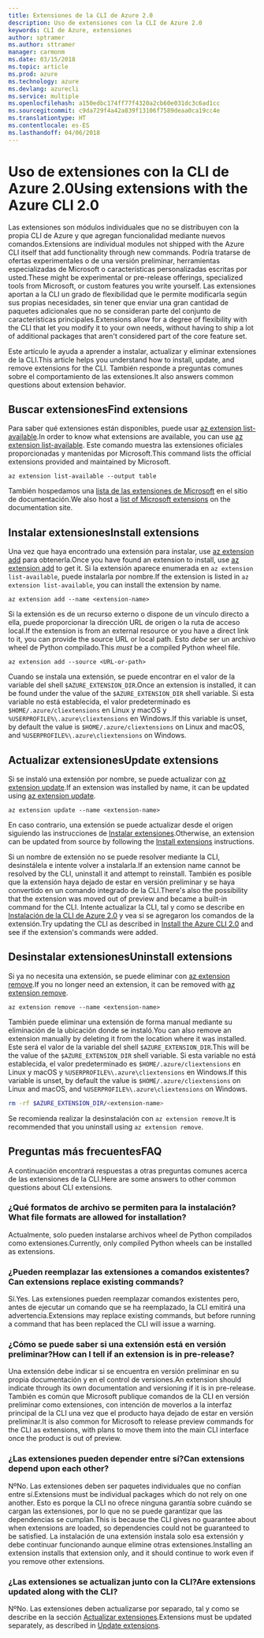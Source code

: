 ```yaml
---
title: Extensiones de la CLI de Azure 2.0
description: Uso de extensiones con la CLI de Azure 2.0
keywords: CLI de Azure, extensiones
author: sptramer
ms.author: sttramer
manager: carmonm
ms.date: 03/15/2018
ms.topic: article
ms.prod: azure
ms.technology: azure
ms.devlang: azurecli
ms.service: multiple
ms.openlocfilehash: a150edbc174ff77f4320a2cb60e031dc3c6ad1cc
ms.sourcegitcommit: c9da729f4a42a839f13106f7589deaa0ca19cc4e
ms.translationtype: HT
ms.contentlocale: es-ES
ms.lasthandoff: 04/06/2018
---
```

# <a name="using-extensions-with-the-azure-cli-20"></a><span data-ttu-id="bf85e-104">Uso de extensiones con la CLI de Azure 2.0</span><span class="sxs-lookup"><span data-stu-id="bf85e-104">Using extensions with the Azure CLI 2.0</span></span>

<span data-ttu-id="bf85e-105">Las extensiones son módulos individuales que no se distribuyen con la propia CLI de Azure y que agregan funcionalidad mediante nuevos comandos.</span><span class="sxs-lookup"><span data-stu-id="bf85e-105">Extensions are individual modules not shipped with the Azure CLI itself that add functionality through new commands.</span></span> <span data-ttu-id="bf85e-106">Podría tratarse de ofertas experimentales o de una versión preliminar, herramientas especializadas de Microsoft o características personalizadas escritas por usted.</span><span class="sxs-lookup"><span data-stu-id="bf85e-106">These might be experimental or pre-release offerings, specialized tools from Microsoft, or custom features you write yourself.</span></span> <span data-ttu-id="bf85e-107">Las extensiones aportan a la CLI un grado de flexibilidad que le permite modificarla según sus propias necesidades, sin tener que enviar una gran cantidad de paquetes adicionales que no se consideran parte del conjunto de características principales.</span><span class="sxs-lookup"><span data-stu-id="bf85e-107">Extensions allow for a degree of flexibility with the CLI that let you modify it to your own needs, without having to ship a lot of additional packages that aren't considered part of the core feature set.</span></span>

<span data-ttu-id="bf85e-108">Este artículo le ayuda a aprender a instalar, actualizar y eliminar extensiones de la CLI.</span><span class="sxs-lookup"><span data-stu-id="bf85e-108">This article helps you understand how to install, update, and remove extensions for the CLI.</span></span> <span data-ttu-id="bf85e-109">También responde a preguntas comunes sobre el comportamiento de las extensiones.</span><span class="sxs-lookup"><span data-stu-id="bf85e-109">It also answers common questions about extension behavior.</span></span>

## <a name="find-extensions"></a><span data-ttu-id="bf85e-110">Buscar extensiones</span><span class="sxs-lookup"><span data-stu-id="bf85e-110">Find extensions</span></span>

<span data-ttu-id="bf85e-111">Para saber qué extensiones están disponibles, puede usar [az extension list-available](/cli/azure/extension#az-extension-list-available).</span><span class="sxs-lookup"><span data-stu-id="bf85e-111">In order to know what extensions are available, you can use [az extension list-available](/cli/azure/extension#az-extension-list-available).</span></span> <span data-ttu-id="bf85e-112">Este comando muestra las extensiones oficiales proporcionadas y mantenidas por Microsoft.</span><span class="sxs-lookup"><span data-stu-id="bf85e-112">This command lists the official extensions provided and maintained by Microsoft.</span></span>

```azurecli
az extension list-available --output table
```

<span data-ttu-id="bf85e-113">También hospedamos una [lista de las extensiones de Microsoft](azure-cli-extensions-list.md) en el sitio de documentación.</span><span class="sxs-lookup"><span data-stu-id="bf85e-113">We also host a [list of Microsoft extensions](azure-cli-extensions-list.md) on the documentation site.</span></span>

## <a name="install-extensions"></a><span data-ttu-id="bf85e-114">Instalar extensiones</span><span class="sxs-lookup"><span data-stu-id="bf85e-114">Install extensions</span></span>

<span data-ttu-id="bf85e-115">Una vez que haya encontrado una extensión para instalar, use [az extension add](https://docs.microsoft.com/en-us/cli/azure/extension#az-extension-add) para obtenerla.</span><span class="sxs-lookup"><span data-stu-id="bf85e-115">Once you have found an extension to install, use [az extension add](https://docs.microsoft.com/en-us/cli/azure/extension#az-extension-add) to get it.</span></span> <span data-ttu-id="bf85e-116">Si la extensión aparece enumerada en `az extension list-available`, puede instalarla por nombre.</span><span class="sxs-lookup"><span data-stu-id="bf85e-116">If the extension is listed in `az extension list-available`, you can install the extension by name.</span></span>

```azurecli
az extension add --name <extension-name>
```

<span data-ttu-id="bf85e-117">Si la extensión es de un recurso externo o dispone de un vínculo directo a ella, puede proporcionar la dirección URL de origen o la ruta de acceso local.</span><span class="sxs-lookup"><span data-stu-id="bf85e-117">If the extension is from an external resource or you have a direct link to it, you can provide the source URL or local path.</span></span> <span data-ttu-id="bf85e-118">Esto _debe_ ser un archivo wheel de Python compilado.</span><span class="sxs-lookup"><span data-stu-id="bf85e-118">This _must_ be a compiled Python wheel file.</span></span>

```azurecli
az extension add --source <URL-or-path>
```

<span data-ttu-id="bf85e-119">Cuando se instala una extensión, se puede encontrar en el valor de la variable del shell `$AZURE_EXTENSION_DIR`.</span><span class="sxs-lookup"><span data-stu-id="bf85e-119">Once an extension is installed, it can be found under the value of the `$AZURE_EXTENSION_DIR` shell variable.</span></span> <span data-ttu-id="bf85e-120">Si esta variable no está establecida, el valor predeterminado es `$HOME/.azure/cliextensions` en Linux y macOS y `%USERPROFILE%\.azure\cliextensions` en Windows.</span><span class="sxs-lookup"><span data-stu-id="bf85e-120">If this variable is unset, by default the value is `$HOME/.azure/cliextensions` on Linux and macOS, and `%USERPROFILE%\.azure\cliextensions` on Windows.</span></span>

## <a name="update-extensions"></a><span data-ttu-id="bf85e-121">Actualizar extensiones</span><span class="sxs-lookup"><span data-stu-id="bf85e-121">Update extensions</span></span>

<span data-ttu-id="bf85e-122">Si se instaló una extensión por nombre, se puede actualizar con [az extension update](https://docs.microsoft.com/en-us/cli/azure/extension#az-extension-update).</span><span class="sxs-lookup"><span data-stu-id="bf85e-122">If an extension was installed by name, it can be updated using [az extension update](https://docs.microsoft.com/en-us/cli/azure/extension#az-extension-update).</span></span>

```azurecli
az extension update --name <extension-name>
```

<span data-ttu-id="bf85e-123">En caso contrario, una extensión se puede actualizar desde el origen siguiendo las instrucciones de [Instalar extensiones](#install-extensions).</span><span class="sxs-lookup"><span data-stu-id="bf85e-123">Otherwise, an extension can be updated from source by following the [Install extensions](#install-extensions) instructions.</span></span>

<span data-ttu-id="bf85e-124">Si un nombre de extensión no se puede resolver mediante la CLI, desinstálela e intente volver a instalarla.</span><span class="sxs-lookup"><span data-stu-id="bf85e-124">If an extension name cannot be resolved by the CLI, uninstall it and attempt to reinstall.</span></span> <span data-ttu-id="bf85e-125">También es posible que la extensión haya dejado de estar en versión preliminar y se haya convertido en un comando integrado de la CLI.</span><span class="sxs-lookup"><span data-stu-id="bf85e-125">There's also the possibility that the extension was moved out of preview and became a built-in command for the CLI.</span></span> <span data-ttu-id="bf85e-126">Intente actualizar la CLI, tal y como se describe en [Instalación de la CLI de Azure 2.0](install-azure-cli.md) y vea si se agregaron los comandos de la extensión.</span><span class="sxs-lookup"><span data-stu-id="bf85e-126">Try updating the CLI as described in [Install the Azure CLI 2.0](install-azure-cli.md) and see if the extension's commands were added.</span></span> 

## <a name="uninstall-extensions"></a><span data-ttu-id="bf85e-127">Desinstalar extensiones</span><span class="sxs-lookup"><span data-stu-id="bf85e-127">Uninstall extensions</span></span>

<span data-ttu-id="bf85e-128">Si ya no necesita una extensión, se puede eliminar con [az extension remove](https://docs.microsoft.com/en-us/cli/azure/extension#az-extension-remove).</span><span class="sxs-lookup"><span data-stu-id="bf85e-128">If you no longer need an extension, it can be removed with [az extension remove](https://docs.microsoft.com/en-us/cli/azure/extension#az-extension-remove).</span></span>

```azurecli
az extension remove --name <extension-name>
```

<span data-ttu-id="bf85e-129">También puede eliminar una extensión de forma manual mediante su eliminación de la ubicación donde se instaló.</span><span class="sxs-lookup"><span data-stu-id="bf85e-129">You can also remove an extension manually by deleting it from the location where it was installed.</span></span> <span data-ttu-id="bf85e-130">Este será el valor de la variable del shell `$AZURE_EXTENSION_DIR`.</span><span class="sxs-lookup"><span data-stu-id="bf85e-130">This will be the value of the `$AZURE_EXTENSION_DIR` shell variable.</span></span> <span data-ttu-id="bf85e-131">Si esta variable no está establecida, el valor predeterminado es `$HOME/.azure/cliextensions` en Linux y macOS y `%USERPROFILE%\.azure\cliextensions` en Windows.</span><span class="sxs-lookup"><span data-stu-id="bf85e-131">If this variable is unset, by default the value is `$HOME/.azure/cliextensions` on Linux and macOS, and `%USERPROFILE%\.azure\cliextensions` on Windows.</span></span>

```bash
rm -rf $AZURE_EXTENSION_DIR/<extension-name>
```

<span data-ttu-id="bf85e-132">Se recomienda realizar la desinstalación con `az extension remove`.</span><span class="sxs-lookup"><span data-stu-id="bf85e-132">It is recommended that you uninstall using `az extension remove`.</span></span>

## <a name="faq"></a><span data-ttu-id="bf85e-133">Preguntas más frecuentes</span><span class="sxs-lookup"><span data-stu-id="bf85e-133">FAQ</span></span>

<span data-ttu-id="bf85e-134">A continuación encontrará respuestas a otras preguntas comunes acerca de las extensiones de la CLI.</span><span class="sxs-lookup"><span data-stu-id="bf85e-134">Here are some answers to other common questions about CLI extensions.</span></span>

### <a name="what-file-formats-are-allowed-for-installation"></a><span data-ttu-id="bf85e-135">¿Qué formatos de archivo se permiten para la instalación?</span><span class="sxs-lookup"><span data-stu-id="bf85e-135">What file formats are allowed for installation?</span></span>

<span data-ttu-id="bf85e-136">Actualmente, solo pueden instalarse archivos wheel de Python compilados como extensiones.</span><span class="sxs-lookup"><span data-stu-id="bf85e-136">Currently, only compiled Python wheels can be installed as extensions.</span></span>

### <a name="can-extensions-replace-existing-commands"></a><span data-ttu-id="bf85e-137">¿Pueden reemplazar las extensiones a comandos existentes?</span><span class="sxs-lookup"><span data-stu-id="bf85e-137">Can extensions replace existing commands?</span></span>

<span data-ttu-id="bf85e-138">Sí.</span><span class="sxs-lookup"><span data-stu-id="bf85e-138">Yes.</span></span> <span data-ttu-id="bf85e-139">Las extensiones pueden reemplazar comandos existentes pero, antes de ejecutar un comando que se ha reemplazado, la CLI emitirá una advertencia.</span><span class="sxs-lookup"><span data-stu-id="bf85e-139">Extensions may replace existing commands, but before running a command that has been replaced the CLI will issue a warning.</span></span>

### <a name="how-can-i-tell-if-an-extension-is-in-pre-release"></a><span data-ttu-id="bf85e-140">¿Cómo se puede saber si una extensión está en versión preliminar?</span><span class="sxs-lookup"><span data-stu-id="bf85e-140">How can I tell if an extension is in pre-release?</span></span>

<span data-ttu-id="bf85e-141">Una extensión debe indicar si se encuentra en versión preliminar en su propia documentación y en el control de versiones.</span><span class="sxs-lookup"><span data-stu-id="bf85e-141">An extension should indicate through its own documentation and versioning if it is in pre-release.</span></span> <span data-ttu-id="bf85e-142">También es común que Microsoft publique comandos de la CLI en versión preliminar como extensiones, con intención de moverlos a la interfaz principal de la CLI una vez que el producto haya dejado de estar en versión preliminar.</span><span class="sxs-lookup"><span data-stu-id="bf85e-142">It is also common for Microsoft to release preview commands for the CLI as extensions, with plans to move them into the main CLI interface once the product is out of preview.</span></span>

### <a name="can-extensions-depend-upon-each-other"></a><span data-ttu-id="bf85e-143">¿Las extensiones pueden depender entre sí?</span><span class="sxs-lookup"><span data-stu-id="bf85e-143">Can extensions depend upon each other?</span></span>

<span data-ttu-id="bf85e-144">Nº</span><span class="sxs-lookup"><span data-stu-id="bf85e-144">No.</span></span> <span data-ttu-id="bf85e-145">Las extensiones deben ser paquetes individuales que no confían entre sí.</span><span class="sxs-lookup"><span data-stu-id="bf85e-145">Extensions must be individual packages which do not rely on one another.</span></span> <span data-ttu-id="bf85e-146">Esto es porque la CLI no ofrece ninguna garantía sobre cuándo se cargan las extensiones, por lo que no se puede garantizar que las dependencias se cumplan.</span><span class="sxs-lookup"><span data-stu-id="bf85e-146">This is because the CLI gives no guarantee about when extensions are loaded, so dependencies could not be guaranteed to be satisfied.</span></span> <span data-ttu-id="bf85e-147">La instalación de una extensión instala solo esa extensión y debe continuar funcionando aunque elimine otras extensiones.</span><span class="sxs-lookup"><span data-stu-id="bf85e-147">Installing an extension installs that extension only, and it should continue to work even if you remove other extensions.</span></span>

### <a name="are-extensions-updated-along-with-the-cli"></a><span data-ttu-id="bf85e-148">¿Las extensiones se actualizan junto con la CLI?</span><span class="sxs-lookup"><span data-stu-id="bf85e-148">Are extensions updated along with the CLI?</span></span>

<span data-ttu-id="bf85e-149">Nº</span><span class="sxs-lookup"><span data-stu-id="bf85e-149">No.</span></span> <span data-ttu-id="bf85e-150">Las extensiones deben actualizarse por separado, tal y como se describe en la sección [Actualizar extensiones](#update-extensions).</span><span class="sxs-lookup"><span data-stu-id="bf85e-150">Extensions must be updated separately, as described in [Update extensions](#update-extensions).</span></span>
